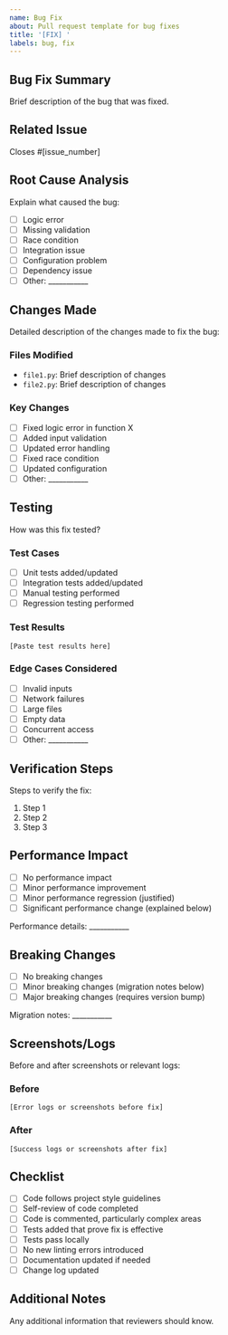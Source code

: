 ```yaml
---
name: Bug Fix
about: Pull request template for bug fixes
title: '[FIX] '
labels: bug, fix
---
```


## Bug Fix Summary
Brief description of the bug that was fixed.

## Related Issue
Closes #[issue_number]

## Root Cause Analysis
Explain what caused the bug:
- [ ] Logic error
- [ ] Missing validation
- [ ] Race condition
- [ ] Integration issue
- [ ] Configuration problem
- [ ] Dependency issue
- [ ] Other: ___________

## Changes Made
Detailed description of the changes made to fix the bug:

### Files Modified
- `file1.py`: Brief description of changes
- `file2.py`: Brief description of changes

### Key Changes
- [ ] Fixed logic error in function X
- [ ] Added input validation
- [ ] Updated error handling
- [ ] Fixed race condition
- [ ] Updated configuration
- [ ] Other: ___________

## Testing
How was this fix tested?

### Test Cases
- [ ] Unit tests added/updated
- [ ] Integration tests added/updated
- [ ] Manual testing performed
- [ ] Regression testing performed

### Test Results
```
[Paste test results here]
```

### Edge Cases Considered
- [ ] Invalid inputs
- [ ] Network failures
- [ ] Large files
- [ ] Empty data
- [ ] Concurrent access
- [ ] Other: ___________

## Verification Steps
Steps to verify the fix:
1. Step 1
2. Step 2
3. Step 3

## Performance Impact
- [ ] No performance impact
- [ ] Minor performance improvement
- [ ] Minor performance regression (justified)
- [ ] Significant performance change (explained below)

Performance details: ___________

## Breaking Changes
- [ ] No breaking changes
- [ ] Minor breaking changes (migration notes below)
- [ ] Major breaking changes (requires version bump)

Migration notes: ___________

## Screenshots/Logs
Before and after screenshots or relevant logs:

### Before
```
[Error logs or screenshots before fix]
```

### After
```
[Success logs or screenshots after fix]
```

## Checklist
- [ ] Code follows project style guidelines
- [ ] Self-review of code completed
- [ ] Code is commented, particularly complex areas
- [ ] Tests added that prove fix is effective
- [ ] Tests pass locally
- [ ] No new linting errors introduced
- [ ] Documentation updated if needed
- [ ] Change log updated

## Additional Notes
Any additional information that reviewers should know.
